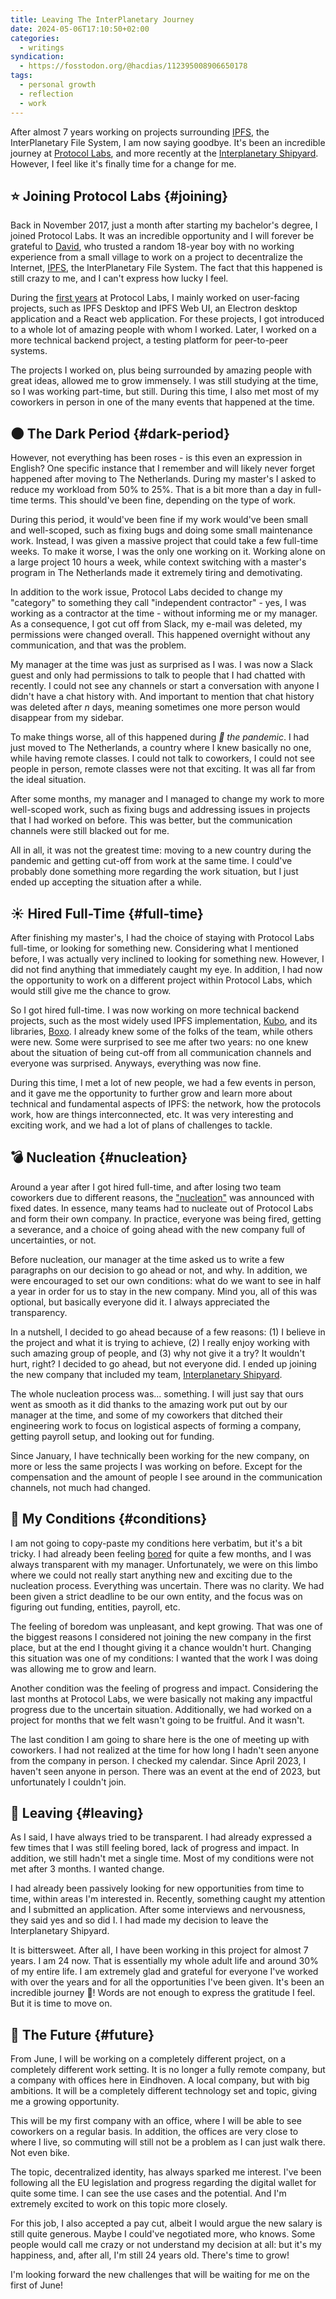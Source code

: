 ```yaml
---
title: Leaving The InterPlanetary Journey
date: 2024-05-06T17:10:50+02:00
categories:
  - writings
syndication:
  - https://fosstodon.org/@hacdias/112395008906650178
tags:
  - personal growth
  - reflection
  - work
---
```


After almost 7 years working on projects surrounding [IPFS](https://ipfs.tech/), the InterPlanetary File System, I am now saying goodbye. It's been an incredible journey at [Protocol Labs](https://protocol.ai/), and more recently at the [Interplanetary Shipyard](https://ipshipyard.com/). However, I feel like it's finally time for a change for me.

<!--more-->

## ⭐️ Joining Protocol Labs {#joining}

Back in November 2017, just a month after starting my bachelor's degree, I joined Protocol Labs. It was an incredible opportunity and I will forever be grateful to [David](https://daviddias.me/), who trusted a random 18-year boy with no working experience from a small village to work on a project to decentralize the Internet, [IPFS](https://ipfs.tech/), the InterPlanetary File System. The fact that this happened is still crazy to me, and I can't express how lucky I feel.

During the [first years](/2018/10/27/working-at-protocol-labs/) at Protocol Labs, I mainly worked on user-facing projects, such as IPFS Desktop and IPFS Web UI, an Electron desktop application and a React web application. For these projects, I got introduced to a whole lot of amazing people with whom I worked. Later, I worked on a more technical backend project, a testing platform for peer-to-peer systems.

The projects I worked on, plus being surrounded by amazing people with great ideas, allowed me to grow immensely. I was still studying at the time, so I was working part-time, but still. During this time, I also met most of my coworkers in person in one of the many events that happened at the time.

## 🌑 The Dark Period {#dark-period}

However, not everything has been roses - is this even an expression in English? One specific instance that I remember and will likely never forget happened after moving to The Netherlands. During my master's I asked to reduce my workload from 50% to 25%. That is a bit more than a day in full-time terms. This should've been fine, depending on the type of work.

During this period, it would've been fine if my work would've been small and well-scoped, such as fixing bugs and doing some small maintenance work. Instead, I was given a massive project that could take a few full-time weeks. To make it worse, I was the only one working on it. Working alone on a large project 10 hours a week, while context switching with a master's program in The Netherlands made it extremely tiring and demotivating.

In addition to the work issue, Protocol Labs decided to change my "category" to something they call "independent contractor" - yes, I was working as a contractor at the time - without informing me or my manager. As a consequence, I got cut off from Slack, my e-mail was deleted, my permissions were changed overall. This happened overnight without any communication, and that was the problem.

My manager at the time was just as surprised as I was. I was now a Slack guest and only had permissions to talk to people that I had chatted with recently. I could not see any channels or start a conversation with anyone I didn't have a chat history with. And important to mention that chat history was deleted after *n* days, meaning sometimes one more person would disappear from my sidebar.

To make things worse, all of this happened during *🦠 the pandemic*. I had just moved to The Netherlands, a country where I knew basically no one, while having remote classes. I could not talk to coworkers, I could not see people in person, remote classes were not that exciting. It was all far from the ideal situation.

After some months, my manager and I managed to change my work to more well-scoped work, such as fixing bugs and addressing issues in projects that I had worked on before. This was better, but the communication channels were still blacked out for me.

All in all, it was not the greatest time: moving to a new country during the pandemic and getting cut-off from work at the same time. I could've probably done something more regarding the work situation, but I just ended up accepting the situation after a while.

## ☀️ Hired Full-Time {#full-time}

After finishing my master's, I had the choice of staying with Protocol Labs full-time, or looking for something new. Considering what I mentioned before, I was actually very inclined to looking for something new. However, I did not find anything that immediately caught my eye. In addition, I had now the opportunity to work on a different project within Protocol Labs, which would still give me the chance to grow.

So I got hired full-time. I was now working on more technical backend projects, such as the most widely used IPFS implementation, [Kubo](https://github.com/ipfs/kubo), and its libraries, [Boxo](https://github.com/ipfs/boxo). I already knew some of the folks of the team, while others were new. Some were surprised to see me after two years: no one knew about the situation of being cut-off from all communication channels and everyone was surprised. Anyways, everything was now fine.

During this time, I met a lot of new people, we had a few events in person, and it gave me the opportunity to further grow and learn more about technical and fundamental aspects of IPFS: the network, how the protocols work, how are things interconnected, etc. It was very interesting and exciting work, and we had a lot of plans of challenges to tackle.

## 💣 Nucleation {#nucleation}

Around a year after I got hired full-time, and after losing two team coworkers due to different reasons, the ["nucleation"](https://protocol.ai/blog/pl-past-present-future/) was announced with fixed dates. In essence, many teams had to nucleate out of Protocol Labs and form their own company. In practice, everyone was being fired, getting a severance, and a choice of going ahead with the new company full of uncertainties, or not.

Before nucleation, our manager at the time asked us to write a few paragraphs on our decision to go ahead or not, and why. In addition, we were encouraged to set our own conditions: what do we want to see in half a year in order for us to stay in the new company. Mind you, all of this was optional, but basically everyone did it. I always appreciated the transparency.

In a nutshell, I decided to go ahead because of a few reasons: (1) I believe in the project and what it is trying to achieve, (2) I really enjoy working with such amazing group of people, and (3) why not give it a try? It wouldn't hurt, right? I decided to go ahead, but not everyone did. I ended up joining the new company that included my team, [Interplanetary Shipyard](https://blog.ipfs.tech/shipyard-hello-world/).

The whole nucleation process was... something. I will just say that ours went as smooth as it did thanks to the amazing work put out by our manager at the time, and some of my coworkers that ditched their engineering work to focus on logistical aspects of forming a company, getting payroll setup, and looking out for funding.

Since January, I have technically been working for the new company, on more or less the same projects I was working on before. Except for the compensation and the amount of people I see around in the communication channels, not much had changed.

## 📝 My Conditions {#conditions}

I am not going to copy-paste my conditions here verbatim, but it's a bit tricky. I had already been feeling [bored](https://randsinrepose.com/archives/bored-people-quit/) for quite a few months, and I was always transparent with my manager. Unfortunately, we were on this limbo where we could not really start anything new and exciting due to the nucleation process. Everything was uncertain. There was no clarity. We had been given a strict deadline to be our own entity, and the focus was on figuring out funding, entities, payroll, etc.

The feeling of boredom was unpleasant, and kept growing. That was one of the biggest reasons I considered not joining the new company in the first place, but at the end I thought giving it a chance wouldn't hurt. Changing this situation was one of my conditions: I wanted that the work I was doing was allowing me to grow and learn.

Another condition was the feeling of progress and impact. Considering the last months at Protocol Labs, we were basically not making any impactful progress due to the uncertain situation. Additionally, we had worked on a project for months that we felt wasn't going to be fruitful. And it wasn't.

The last condition I am going to share here is the one of meeting up with coworkers. I had not realized at the time for how long I hadn't seen anyone from the company in person. I checked my calendar. Since April 2023, I haven't seen anyone in person. There was an event at the end of 2023, but unfortunately I couldn't join.

## 🚪 Leaving {#leaving}

As I said, I have always tried to be transparent. I had already expressed a few times that I was still feeling bored, lack of progress and impact. In addition, we still hadn't met a single time. Most of my conditions were not met after 3 months. I wanted change.

I had already been passively looking for new opportunities from time to time, within areas I'm interested in. Recently, something caught my attention and I submitted an application. After some interviews and nervousness, they said yes and so did I. I had made my decision to leave the Interplanetary Shipyard.

It is bittersweet. After all, I have been working in this project for almost 7 years. I am 24 now. That is essentially my whole adult life and around 30% of my entire life. I am extremely glad and grateful for everyone I've worked with over the years and for all the opportunities I've been given. It's been an incredible journey 🚀! Words are not enough to express the gratitude I feel. But it is time to move on.

## 🔮 The Future {#future}

From June, I will be working on a completely different project, on a completely different work setting. It is no longer a fully remote company, but a company with offices here in Eindhoven. A local company, but with big ambitions. It will be a completely different technology set and topic, giving me a growing opportunity.

This will be my first company with an office, where I will be able to see coworkers on a regular basis. In addition, the offices are very close to where I live, so commuting will still not be a problem as I can just walk there. Not even bike.

The topic, decentralized identity, has always sparked me interest. I've been following all the EU legislation and progress regarding the digital wallet for quite some time. I can see the use cases and the potential. And I'm extremely excited to work on this topic more closely.

For this job, I also accepted a pay cut, albeit I would argue the new salary is still quite generous. Maybe I could've negotiated more, who knows. Some people would call me crazy or not understand my decision at all: but it's my happiness, and, after all, I'm still 24 years old. There's time to grow!

I'm looking forward the new challenges that will be waiting for me on the first of June!
